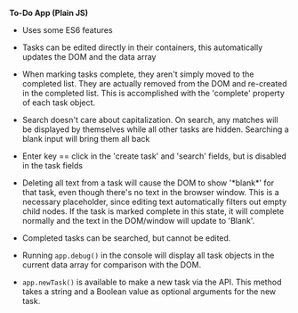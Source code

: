 **To-Do App (Plain JS)**

- Uses some ES6 features

- Tasks can be edited directly in their containers,
  this automatically updates the DOM and the data array

- When marking tasks complete, they aren't simply moved to the
  completed list. They are actually removed from the DOM
  and re-created in the completed list. This is accomplished
  with the 'complete' property of each task object.

- Search doesn't care about capitalization. On search, any
  matches will be displayed by themselves while all other
  tasks are hidden. Searching a blank input will bring them
  all back

- Enter key == click in the 'create task' and 'search' fields,
  but is disabled in the task fields

- Deleting all text from a task will cause the DOM to show '\*blank\*' for 
  that task, even though there's no text in the browser window. This is a necessary
  placeholder, since editing text automatically filters out empty child nodes.
  If the task is marked complete in this state, it will complete normally
  and the text in the DOM/window will update to 'Blank'.

- Completed tasks can be searched, but cannot be edited.

- Running ```app.debug()``` in the console will display all task objects
  in the current data array for comparison with the DOM.

- ```app.newTask()``` is available to make a new task via the API. This method
  takes a string and a Boolean value as optional arguments for the new task.